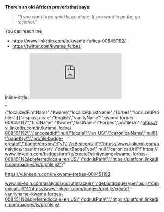 

<!--
**KwameForbes/KwameForbes** is a ✨ _special_ ✨ repository because its `README.md` (this file) appears on your GitHub profile.

Here are some ideas to get you started:

- 🔭 I’m currently working on ...
- 🌱 I’m currently learning ...
- 👯 I’m looking to collaborate on ...
- 🤔 I’m looking for help with ...
- 💬 Ask me about ...
- 📫 How to reach me: ...
- 😄 Pronouns: ...
- ⚡ Fun fact: ...
-->

**There's an old African proverb that says:**
>*“If you want to go quickly, go alone.
>If you want to go far, go together.”*

You can reach me
* https://www.linkedin.com/in/kwame-forbes-008451192/
* https://twitter.com/kwame_forbes

Inline-style: 
![alt text](http://pluspng.com/png-80981.html "Logo Title Text 1")

"{\"localizedFirstName\":\"Kwame\",\"localizedLastName\":\"Forbes\",\"localizedProfiles\":[{\"displayLocale\":\"English\",\"vanityName\":\"kwame-forbes-008451192\",\"firstName\":\"Kwame\",\"lastName\":\"Forbes\",\"profileUrl\":\"https://vi.linkedin.com/in/kwame-forbes-008451192\",\"encodedId\":null,\"locale\":\"en_US\",\"canonicalName\":null}],\"pageKey\":\"profile-badge-create\",\"badgeVersion\":\"v1\",\"jsBeaconUrl\":\"https://www.linkedin.com/analytics/noauthtracker\",\"defaultBadgeType\":null,\"canonicalUrl\":\"https://www.linkedin.com/badges/profile/create?vanityname=kwame-forbes-008451192&preferredlocale=en_US\",\"cdnJsPath\":\"https://platform.linkedin.com/badges/js/profile.js\"}"


https://vi.linkedin.com/in/kwame-forbes-008451192

www.linkedin.com/analytics/noauthtracker\",\"defaultBadgeType\":null,\"canonicalUrl\":\"https://www.linkedin.com/badges/profile/create?vanityname=kwame-forbes-008451192&preferredlocale=en_US\",\"cdnJsPath\":\"https://platform.linkedin.com/badges/js/profile.js\

